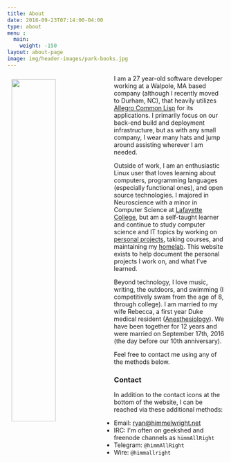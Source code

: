 ```yaml
---
title: About
date: 2018-09-23T07:14:00-04:00
type: about
menu : 
  main:
    weight: -150
layout: about-page
image: img/header-images/park-books.jpg
---
```


<img src="../../img/notch-avatar.jpg" style="width: 45%; float: left; margin: 10px 10px 10px 10px;"/>

I am a 27 year-old software developer working at a Walpole, MA based
company (although I recently moved to Durham, NC), that heavily
utilizes [Allegro Common
Lisp](http://franz.com/products/allegro-common-lisp/) for its
applications. I primarily focus on our back-end build and deployment
infrastructure, but as with any small company, I wear many hats and
jump around assisting wherever I am needed.

Outside of work, I am an enthusiastic Linux user that loves learning
about computers, programming languages (especially functional ones),
and open source technologies. I majored in Neuroscience with a minor
in Computer Science at [Lafayette
College](https://www.lafayette.edu/), but am a self-taught learner and
continue to study computer science and IT topics by working on
[personal projects](https://github.com/himmAllRight?tab=repositories),
taking courses, and maintaining my
[homelab](http://ryan.himmelwright.net/pages/homelab/). This website
exists to help document the personal projects I work on, and what I've
learned.

Beyond technology, I love music, writing, the outdoors, and swimming
(I competitively swam from the age of 8, through college). I am
married to my wife Rebecca, a first year Duke medical resident
([Anesthesiology](https://anesthesia.mc.duke.edu/)). We have been
together for 12 years and were married on September 17th, 2016 (the
day before our 10th anniversary).

Feel free to contact me using any of the methods below.


### Contact
In addition to the contact icons at the bottom of the website, I can
be reached via these additional methods:

* Email: [ryan@himmelwright.net](mailto:ryan@himmelwright.net)
* IRC: I'm often on geekshed and freenode channels as `himmAllRight`
* Telegram: `@himmAllRight`
* Wire: `@himmallright`
 


